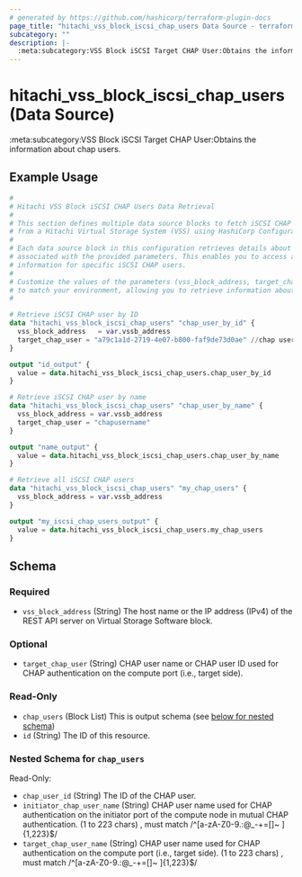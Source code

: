 ```yaml
---
# generated by https://github.com/hashicorp/terraform-plugin-docs
page_title: "hitachi_vss_block_iscsi_chap_users Data Source - terraform-provider-hitachi"
subcategory: ""
description: |-
  :meta:subcategory:VSS Block iSCSI Target CHAP User:Obtains the information about chap users.
---
```


# hitachi_vss_block_iscsi_chap_users (Data Source)

:meta:subcategory:VSS Block iSCSI Target CHAP User:Obtains the information about chap users.

## Example Usage

```terraform
#
# Hitachi VSS Block iSCSI CHAP Users Data Retrieval
#
# This section defines multiple data source blocks to fetch iSCSI CHAP user information
# from a Hitachi Virtual Storage System (VSS) using HashiCorp Configuration Language (HCL).
#
# Each data source block in this configuration retrieves details about iSCSI CHAP users
# associated with the provided parameters. This enables you to access authentication
# information for specific iSCSI CHAP users.
#
# Customize the values of the parameters (vss_block_address, target_chap_user) as needed
# to match your environment, allowing you to retrieve information about the desired iSCSI CHAP users.
#

# Retrieve iSCSI CHAP user by ID
data "hitachi_vss_block_iscsi_chap_users" "chap_user_by_id" {
  vss_block_address   = var.vssb_address
  target_chap_user = "a79c1a1d-2719-4e07-b800-faf9de73d0ae" //chap user id
}

output "id_output" {
  value = data.hitachi_vss_block_iscsi_chap_users.chap_user_by_id
}

# Retrieve iSCSI CHAP user by name
data "hitachi_vss_block_iscsi_chap_users" "chap_user_by_name" {
  vss_block_address = var.vssb_address
  target_chap_user = "chapusername"
}

output "name_output" {
  value = data.hitachi_vss_block_iscsi_chap_users.chap_user_by_name
}

# Retrieve all iSCSI CHAP users
data "hitachi_vss_block_iscsi_chap_users" "my_chap_users" {
  vss_block_address = var.vssb_address
}

output "my_iscsi_chap_users_output" {
  value = data.hitachi_vss_block_iscsi_chap_users.my_chap_users
}
```

<!-- schema generated by tfplugindocs -->
## Schema

### Required

- `vss_block_address` (String) The host name or the IP address (IPv4) of the REST API server on Virtual Storage Software block.

### Optional

- `target_chap_user` (String) CHAP user name or CHAP user ID used for CHAP authentication on the compute port (i.e., target side).

### Read-Only

- `chap_users` (Block List) This is output schema (see [below for nested schema](#nestedblock--chap_users))
- `id` (String) The ID of this resource.

<a id="nestedblock--chap_users"></a>
### Nested Schema for `chap_users`

Read-Only:

- `chap_user_id` (String) The ID of the CHAP user.
- `initiator_chap_user_name` (String) CHAP user name used for CHAP authentication on the initiator port of the compute node in mutual CHAP authentication.
		(1 to 223 chars) , must match /^[a-zA-Z0-9\.:@_\-\+=\[\]~ ]{1,223}$/
- `target_chap_user_name` (String) CHAP user name used for CHAP authentication on the compute port (i.e., target side).
		(1 to 223 chars) , must match /^[a-zA-Z0-9\.:@_\-\+=\[\]~ ]{1,223}$/
